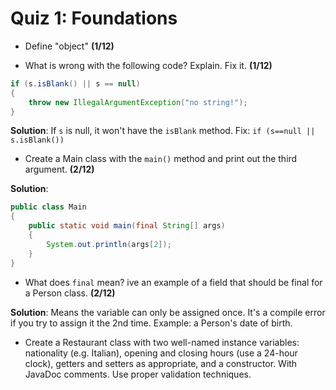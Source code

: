 # Quiz 1: Foundations

- Define "object" **(1/12)**

- What is wrong with the following code? Explain. Fix it. **(1/12)**

```java
if (s.isBlank() || s == null)
{
    throw new IllegalArgumentException("no string!");
}
```

**Solution**: If `s` is null, it won't have the `isBlank` method. Fix: `if (s==null || s.isBlank())`

- Create a Main class with the `main()` method and print out the third argument. **(2/12)**

**Solution**:

```java
public class Main
{
    public static void main(final String[] args)
    {
        System.out.println(args[2]);
    }
}
```

- What does `final` mean? ive an example of a field that should be final for a Person class. **(2/12)**

**Solution**: Means the variable can only be assigned once. It's a compile error if you try to assign it the 2nd time. Example: a Person's date of birth.

- Create a Restaurant class with two well-named instance variables: nationality (e.g. Italian), opening and closing hours (use a 24-hour clock), getters and setters as appropriate, and a constructor. With JavaDoc comments. Use proper validation techniques.
